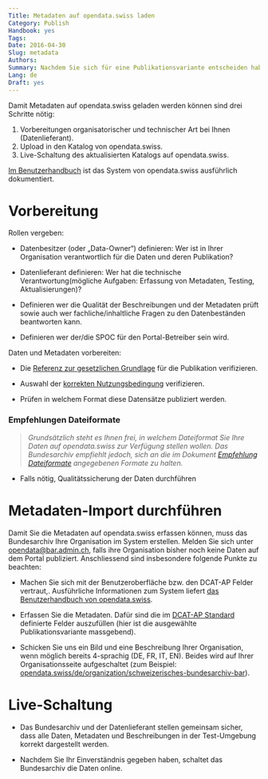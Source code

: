 ```yaml
---
Title: Metadaten auf opendata.swiss laden
Category: Publish
Handbook: yes
Tags:
Date: 2016-04-30
Slug: metadata
Authors:
Summary: Nachdem Sie sich für eine Publikationsvariante entscheiden haben, müssen Sie nun die Metadaten auf opendata.swiss laden.
Lang: de
Draft: yes
---
```


Damit Metadaten auf opendata.swiss geladen werden können sind drei Schritte nötig:

1. Vorbereitungen organisatorischer und technischer Art bei Ihnen (Datenlieferant).
2. Upload in den Katalog von opendata.swiss.
3. Live-Schaltung des aktualisierten Katalogs auf opendata.swiss.

[Im Benutzerhandbuch](/de/library/anleitung-datenpublisher.html) ist das System von opendata.swiss ausführlich dokumentiert.

# Vorbereitung

Rollen vergeben:

*   Datenbesitzer (oder „Data-Owner“) definieren: Wer ist in Ihrer Organisation verantwortlich für die Daten und deren Publikation?

*   Datenlieferant definieren: Wer hat die technische Verantwortung(mögliche Aufgaben: Erfassung von Metadaten, Testing, Aktualisierungen)?

*   Definieren wer die Qualität der Beschreibungen und der Metadaten prüft sowie auch wer fachliche/inhaltliche Fragen zu den Datenbeständen beantworten kann.

*   Definieren wer der/die SPOC für den Portal-Betreiber sein wird.

Daten und Metadaten vorbereiten:

*   Die [Referenz zur gesetzlichen Grundlage](/de/establish/frameworks) für die Publikation verifizieren.

*   Auswahl der [korrekten Nutzungsbedingung](/de/establish/terms) verifizieren.

*   Prüfen in welchem Format diese Datensätze publiziert werden.

### Empfehlungen Dateiformate

> _Grundsätzlich steht es Ihnen frei, in welchem Dateiformat Sie Ihre Daten auf opendata.swiss zur Verfügung stellen wollen. Das Bundesarchiv empfiehlt jedoch, sich an die im Dokument [Empfehlung Dateiformate](/de/library/empfehlungen-formate) angegebenen Formate zu halten._

*   Falls nötig, Qualitätssicherung der Daten durchführen

# Metadaten-Import durchführen

Damit Sie die Metadaten auf opendata.swiss erfassen können, muss das Bundesarchiv Ihre Organisation im System erstellen. Melden Sie sich unter [opendata@bar.admin.ch](mailto:opendata@bar.admin.ch), falls ihre Organisation bisher noch keine Daten auf dem Portal publiziert. Anschliessend sind insbesondere folgende Punkte zu beachten:

*   Machen Sie sich mit der Benutzeroberfläche bzw. den DCAT-AP Felder vertraut,. Ausführliche Informationen zum System liefert [das Benutzerhandbuch von opendata.swiss](/de/library/anleitung-datenpublisher).

*   Erfassen Sie die Metadaten. Dafür sind die im [DCAT-AP Standard](/de/library/ch-dcat-ap) definierte Felder auszufüllen (hier ist die ausgewählte Publikationsvariante massgebend).

*   Schicken Sie uns ein Bild und eine Beschreibung Ihrer Organisation, wenn möglich bereits 4-sprachig (DE, FR, IT, EN). Beides wird auf Ihrer Organisationsseite aufgeschaltet (zum Beispiel: [opendata.swiss/de/organization/schweizerisches-bundesarchiv-bar](https://opendata.swiss/de/organization/schweizerisches-bundesarchiv-bar)).

# Live-Schaltung

*   Das Bundesarchiv und der Datenlieferant stellen gemeinsam sicher, dass alle Daten, Metadaten und Beschreibungen in der Test-Umgebung korrekt dargestellt werden.

*   Nachdem Sie Ihr Einverständnis gegeben haben, schaltet das Bundesarchiv die Daten online.
